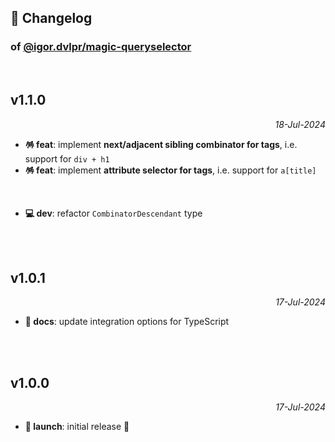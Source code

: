 ## 📒 Changelog

### of [@igor.dvlpr/magic-queryselector](https://github.com/igorskyflyer/npm-magic-queryselector)

<br>

## v1.1.0

<p align="right"><em>18-Jul-2024</em></p>

- **🪅 feat**: implement **next/adjacent sibling combinator for tags**, i.e. support for `div + h1`
- **🪅 feat**: implement **attribute selector for tags**, i.e. support for `a[title]`

<br>

- **💻 dev**: refactor `CombinatorDescendant` type

<br>
<br>

## v1.0.1

<p align="right"><em>17-Jul-2024</em></p>

- **📜 docs**: update integration options for TypeScript

<br>
<br>

## v1.0.0

<p align="right"><em>17-Jul-2024</em></p>

- **🚀 launch**: initial release 🎉
